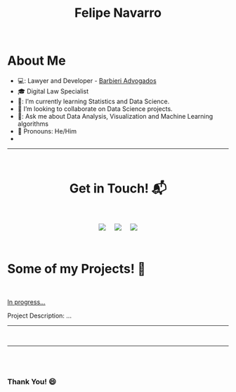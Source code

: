 <h1 align="center">Felipe Navarro</h1>
<Br>
<h1>About Me</h1>


- 💻: Lawyer and Developer -  <a href="https://www.pistildata.com/](https://www.barbieriadvogados.com/">Barbieri Advogados</a>
- 🎓 Digital Law Specialist
- 🌱: I’m currently learning Statistics and Data Science.
- 👯 I’m looking to collaborate on Data Science projects.
- 💬: Ask me about Data Analysis, Visualization and Machine Learning algorithms
- 💬   Pronouns: He/Him
- 
<hr>
<Br>
<h1 align="center">Get in Touch! 📬</h1>
<Br>
<p align="center">
<a href="https://www.linkedin.com/in/felipe-navarro-b54323117//" target="blank"><img align="center" src="https://img.shields.io/badge/LinkedIn-0077B5?style=for-the-badge&logo=linkedin&logoColor=white" /></a> &nbsp;&nbsp;&nbsp;  <a href="mailto:felipensamaral@gmail.com" target="blank"><img align="center" src="https://img.shields.io/badge/Gmail-D14836?style=for-the-badge&logo=gmail&logoColor=white" /></a>    &nbsp;&nbsp;&nbsp;       <a href="https://github.com/felipensa" target="blank"><img align="center" src="https://img.shields.io/badge/GitHub-100000?style=for-the-badge&logo=github&logoColor=white" /></a>
</p>
  
<Br>
<h1>Some of my Projects! 🎨</h1>
<Br>
 
 <a href="https://github.com/felipensa/Portf-lio">In progress... </a>
  
Project Description: ...

 ***
  
  
  
<Br>
<hr>
<Br>
<Br>

### Thank You! 😄 
